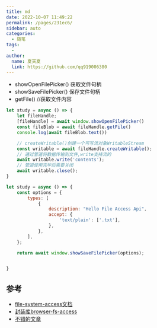 ```yaml
---
title: md
date: 2022-10-07 11:49:22
permalink: /pages/231ec6/
sidebar: auto
categories:
  - 随笔
tags:
  - 
author: 
  name: 夏天夏
  link: https://github.com/qq919006380
---
```

-  showOpenFilePicker() 获取文件句柄
-  showSaveFilePicker() 保存文件句柄
-  getFile() //获取文件内容

```js
let study = async () => {
    let fileHandle;
    [fileHandle] = await window.showOpenFilePicker()
    const fileBlob = await fileHandle.getFile()
	console.log(await fileBlob.text())

    // createWritable()创建一个可写流对象WritableStream
    const writable = await fileHandle.createWritable();
    // 通过管道将数据传输到文件,write支持流的
    await writable.write('contents');
    // 管道使用完毕后需要关闭
    await writable.close();
}
```

```js
let study = async () => {
    const options = {
        types: [
            {
                description: "Hello File Access Api",
                accept: {
                    'text/plain': ['.txt'],
                },
            },
        ],
    };

    return await window.showSaveFilePicker(options);


}
```

## 参考
- [file-system-access文档](https://web.dev/file-system-access/#creating-or-accessing-files-and-folders-in-a-directory)
- [封装库browser-fs-access](https://github.com/GoogleChromeLabs/browser-fs-access)
- [不错的文章](https://juejin.cn/post/6991277058278047751#heading-2)


